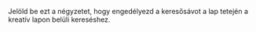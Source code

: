 Jelöld be ezt a négyzetet, hogy engedélyezd a keresősávot a lap tetején a kreatív lapon belüli kereséshez.

